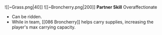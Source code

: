 
![[~Grass.png|40]]
![[~Broncherry.png|200]]
**Partner Skill**
Overaffectionate
- Can be ridden.
- While in team, [[086 Broncherry]] helps carry supplies, increasing the player's max carrying capacity.